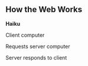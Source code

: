 ## How the Web Works

**Haiku**

Client computer

Requests server computer

Server responds to client
